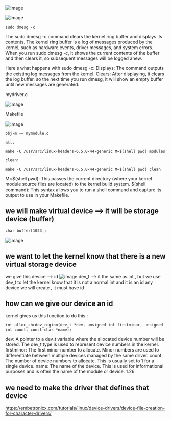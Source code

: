![image](https://github.com/user-attachments/assets/02d2955b-1a8f-4c0d-b1d7-0c5467cfd8cf)



![image](https://github.com/user-attachments/assets/a61e6ab0-dfe3-469b-81b1-298e2fa1f6aa)

```
sudo dmesg -c
```
The sudo dmesg -c command clears the kernel ring buffer and displays its contents. The kernel ring buffer is a log of messages produced by the kernel, such as hardware events, driver messages, and system errors. When you run sudo dmesg -c, it shows the current contents of the buffer and then clears it, so subsequent messages will be logged anew.

Here's what happens with sudo dmesg -c:
    Displays: The command outputs the existing log messages from the kernel.
    Clears: After displaying, it clears the log buffer, so the next time you run dmesg, it will show an empty buffer until new messages are generated.


mydriver.c

![image](https://github.com/user-attachments/assets/7e138e22-8a27-4446-ac04-8327f0edbd93)

Makefile

![image](https://github.com/user-attachments/assets/b712196b-344d-4630-860a-3bf9278af7cd)
```
obj-m += mymodule.o

all:

make -C /usr/src/linux-headers-6.5.0-44-generic M=$(shell pwd) modules

clean:

make -C /usr/src/linux-headers-6.5.0-44-generic M=$(shell pwd) clean
```
M=$(shell pwd): This passes the current directory (where your kernel module source files are located) to the kernel build system.
$(shell command): This syntax allows you to run a shell command and capture its output to use in your Makefile.

we will make virtual device --> it will be storage device (buffer)
---
```
char buffer[1023];
```
![image](https://github.com/user-attachments/assets/e6fb5eff-8cae-4c3f-8e59-d1177a92aeff)

we want to let the kernel know that there is a new virtual storage device
---
we give this device --> id
![image](https://github.com/user-attachments/assets/e3b85699-5f42-44d2-803e-fc30fa11e8bb)
dev_t --> it the same as int , but we use dev_t to let the kernel know that it is not a normal int and it is an id
any device we will create , it must have id 


how can we give our device an id 
---
kernel gives us this function to do this : 
```
int alloc_chrdev_region(dev_t *dev, unsigned int firstminor, unsigned int count, const char *name);
```
dev: A pointer to a dev_t variable where the allocated device number will be stored. The dev_t type is used to represent device numbers in the kernel.
firstminor: The first minor number to allocate. Minor numbers are used to differentiate between multiple devices managed by the same driver.
count: The number of device numbers to allocate. This is usually set to 1 for a single device.
name: The name of the device. This is used for informational purposes and is often the name of the module or device.
1.26

we need to make the driver that defines that device
---

https://embetronicx.com/tutorials/linux/device-drivers/device-file-creation-for-character-drivers/
